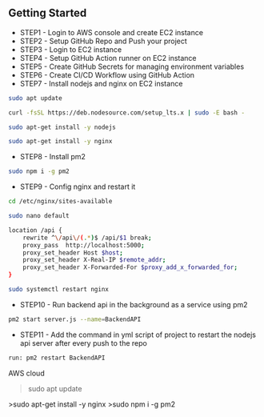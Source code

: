 ## Getting Started

-   STEP1 - Login to AWS console and create EC2 instance
-   STEP2 - Setup GitHub Repo and Push your project
-   STEP3 - Login to EC2 instance
-   STEP4 - Setup GitHub Action runner on EC2 instance
-   STEP5 - Create GitHub Secrets for managing environment variables
-   STEP6 - Create CI/CD Workflow using GitHub Action
-   STEP7 - Install nodejs and nginx on EC2 instance

```bash
sudo apt update

curl -fsSL https://deb.nodesource.com/setup_lts.x | sudo -E bash -

sudo apt-get install -y nodejs

sudo apt-get install -y nginx
```

-   STEP8 - Install pm2

```bash
sudo npm i -g pm2
```

-   STEP9 - Config nginx and restart it

```bash
cd /etc/nginx/sites-available

sudo nano default

location /api {
	rewrite ^\/api\/(.*)$ /api/$1 break;
	proxy_pass  http://localhost:5000;
	proxy_set_header Host $host;
	proxy_set_header X-Real-IP $remote_addr;
	proxy_set_header X-Forwarded-For $proxy_add_x_forwarded_for;
}

sudo systemctl restart nginx
```

-   STEP10 - Run backend api in the background as a service using pm2

```bash
pm2 start server.js --name=BackendAPI
```

-   STEP11 - Add the command in yml script of project to restart the nodejs api server after every push to the repo

```bash
run: pm2 restart BackendAPI
```

AWS cloud
>sudo apt update
<install Nodejs for linux>
>sudo apt-get install -y nginx
>sudo npm i -g pm2

